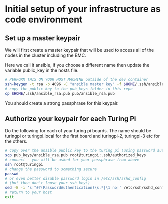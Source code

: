 # Initial setup of your infrastructure as code environment

## Set up a master keypair

We will first create a master keypair that will be used to access all of the nodes in the cluster including the BMC.

Here we call it ansible, if you choose a different name then update the variable public_key in the hosts file.
```bash
# PERFORM THIS ON YOUR HOST MACHINE outside of the dev container
ssh-keygen -t rsa -b 4096 -C "ansible master key" -f $HOME/.ssh/ansible_rsa
# copy the public key to the pub_keys folder in this repo
cp $HOME/.ssh/ansible_rsa.pub pub/ansible_rsa.pub
```

You should create a strong passphrase for this keypair.

## Authorize your keypair for each Turing Pi

Do the following for each of your turing pi boards. The name should be turingpi or turingpi.local for the first board and turingpi-2, turingpi-3 etc for the others.

```bash
# copy over the ansible public key to the turing pi (using password authentication)
scp pub_keys/ansible_rsa.pub root@turingpi:.ssh/authorized_keys
# connect - you will be asked for your passphrase from above
ssh root@turingpi
# change the password to something secure
passwd
# or even better disable password login in /etc/ssh/sshd_config
# (but then don't loose your ssh key!)
sed -E -i 's|^#?(PasswordAuthentication)\s.*|\1 no|' /etc/ssh/sshd_config
# return to your host
exit
```

